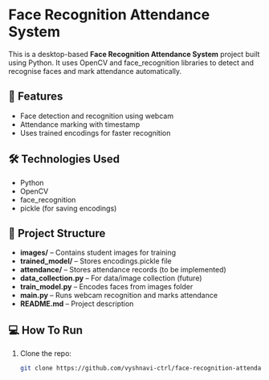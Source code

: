 # Face Recognition Attendance System

This is a desktop-based **Face Recognition Attendance System** project built using Python. It uses OpenCV and face_recognition libraries to detect and recognise faces and mark attendance automatically.

## 🚀 **Features**
- Face detection and recognition using webcam
- Attendance marking with timestamp
- Uses trained encodings for faster recognition

## 🛠️ **Technologies Used**
- Python
- OpenCV
- face_recognition
- pickle (for saving encodings)

## 📂 **Project Structure**
- **images/** – Contains student images for training
- **trained_model/** – Stores encodings.pickle file
- **attendance/** – Stores attendance records (to be implemented)
- **data_collection.py** – For data/image collection (future)
- **train_model.py** – Encodes faces from images folder
- **main.py** – Runs webcam recognition and marks attendance
- **README.md** – Project description

## 💻 **How To Run**
1. Clone the repo:
   ```bash
   git clone https://github.com/vyshnavi-ctrl/face-recognition-attendance.git
